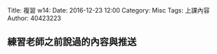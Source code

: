 Title: 複習 w14:
Date: 2016-12-23 12:00
Category: Misc
Tags: 上課內容
Author: 40423223

<h2>練習老師之前說過的內容與推送</h2>
